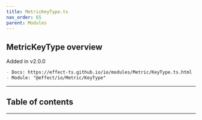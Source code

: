 ```yaml
---
title: MetricKeyType.ts
nav_order: 65
parent: Modules
---
```


## MetricKeyType overview

Added in v2.0.0

```md
- Docs: https://effect-ts.github.io/io/modules/Metric/KeyType.ts.html
- Module: "@effect/io/Metric/KeyType"
```

---

<h2 class="text-delta">Table of contents</h2>

---
